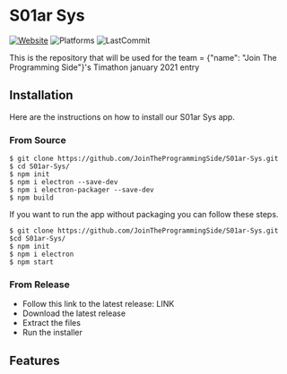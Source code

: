 # S01ar Sys

[![Website](https://img.shields.io/badge/Website-https://github.io/JoinTheProgrammingSide-242424?style=for-the-badge)](https://github.io)
![Platforms](https://img.shields.io/badge/Platforms-Windows%20%26%26%20Linux%20%26%26%20MacOs-242424?style=for-the-badge)
![LastCommit](https://img.shields.io/github/last-commit/JoinTheProgrammingSide/S01ar-Sys?color=242424&style=for-the-badge)

This is the repository that will be used for the team = {"name": "Join The Programming Side"}'s Timathon january 2021 entry

## Installation

Here are the instructions on how to install our S01ar Sys app.

### From Source

    $ git clone https://github.com/JoinTheProgrammingSide/S01ar-Sys.git
    $ cd S01ar-Sys/
    $ npm init
    $ npm i electron --save-dev
    $ npm i electron-packager --save-dev
    $ npm build

If you want to run the app without packaging you can follow these steps.

    $ git clone https://github.com/JoinTheProgrammingSide/S01ar-Sys.git
    $cd S01ar-Sys/
    $ npm init
    $ npm i electron
    $ npm start

### From Release

- Follow this link to the latest release: LINK
- Download the latest release
- Extract the files
- Run the installer

## Features
